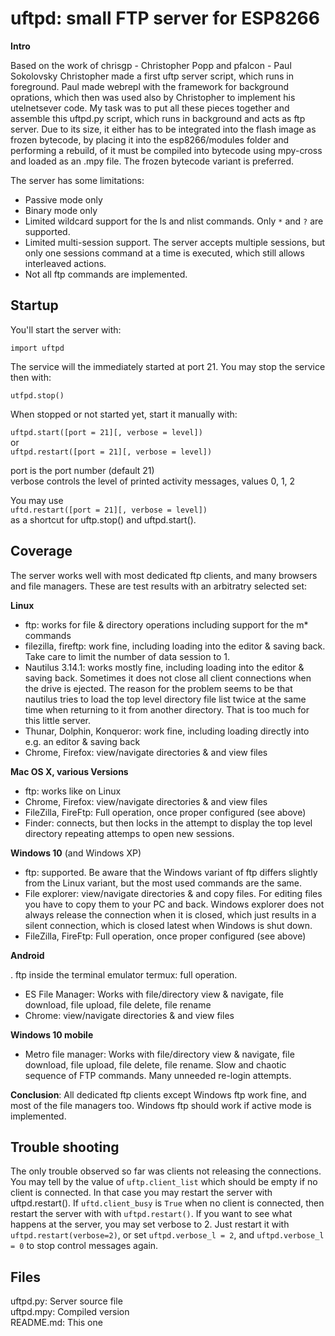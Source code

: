 # uftpd: small FTP server for ESP8266

**Intro**

Based on the work of chrisgp - Christopher Popp and pfalcon - Paul Sokolovsky
Christopher made a first uftp server script, which runs in foreground.
Paul made webrepl with the framework for background oprations, which then was used
also by Christopher to implement his utelnetsever code.
My task was to put all these pieces together and assemble this uftpd.py script,
which runs in background and acts as ftp server.
Due to its size, it either has to be integrated into the flash image as frozen
bytecode, by placing it into the esp8266/modules folder and performing a rebuild,
of it must be compiled into bytecode using mpy-cross and loaded as an .mpy file.
The frozen bytecode variant is preferred.

The server has some limitations:
- Passive mode only
- Binary mode only
- Limited wildcard support for the ls and nlist commands. Only `*` and `?` are
supported.
- Limited multi-session support. The server accepts multiple sessions, but only
one sessions command at a time is executed, which still allows interleaved actions.
- Not all ftp commands are implemented.

## Startup

You'll start the server with:  

`import uftpd`  

The service will the immediately started at port 21. You may stop the service then with:  

`utfpd.stop()`  

When stopped or not started yet, start it manually with:

`uftpd.start([port = 21][, verbose = level])`   
or   
`uftpd.restart([port = 21][, verbose = level])`  

port is the port number (default 21)  
verbose controls the level of printed activity messages, values 0, 1, 2

You may use  
`uftd.restart([port = 21][, verbose = level])`  
as a shortcut for uftp.stop() and uftpd.start().

## Coverage
The server works well with most dedicated ftp clients, and many browsers and file
managers. These are test results with an arbitratry selected set:

**Linux**

- ftp: works for file & directory operations including support for the m* commands
- filezilla, fireftp: work fine, including loading into the editor & saving back.
Take care to limit the number of data session to 1.
- Nautilus 3.14.1: works mostly fine, including loading into the editor & saving back. Sometimes it does not close all client connections when the drive is ejected.
The reason for the problem seems to be that nautilus tries to load the top level
directory file list twice at the same time when returning to it from another directory.
That is too much for this little server.
- Thunar, Dolphin, Konqueror: work fine, including loading directly into e.g. an editor & saving back
- Chrome, Firefox: view/navigate directories & and view files

**Mac OS X, various Versions**

- ftp: works like on Linux
- Chrome, Firefox: view/navigate directories & and view files
- FileZilla, FireFtp: Full operation, once proper configured (see above)
- Finder: connects, but then locks in the attempt to display the
top level directory repeating attemps to open new sessions.

**Windows 10** (and Windows XP)

- ftp: supported. Be aware that the Windows variant of ftp differs slightly
from the Linux variant, but the most used commands are the same.
- File explorer: view/navigate directories & and copy files. For editing files you
have to copy them to your PC and back. Windows explorer does not always release the
connection when it is closed, which just results in a silent connection, which
is closed latest when Windows is shut down.
- FileZilla, FireFtp: Full operation, once proper configured (see above)

**Android**

. ftp inside the terminal emulator termux: full operation.
- ES File Manager: Works with file/directory view & navigate, file download,
file upload, file delete, file rename
- Chrome: view/navigate directories & and view files

**Windows 10 mobile**

- Metro file manager: Works with file/directory view & navigate, file download,
file upload, file delete, file rename. Slow and chaotic sequence of FTP commands.
Many unneeded re-login attempts.

**Conclusion**: All dedicated ftp clients except Windows ftp work fine, and most
of the file managers too. Windows ftp should work if active mode is implemented.

## Trouble shooting
The only trouble observed so far was clients not releasing the connections. You may tell
by the value of `uftp.client_list` which should be empty if no client is connected.
In that case you may restart the server with uftpd.restart(). If `uftd.client_busy`
is `True` when no client is connected, then restart the server with with
`uftpd.restart()`. If you want to see what happens at the server, you may set verbose to 2.
Just restart it with  `uftpd.restart(verbose=2)`,  or set `uftpd.verbose_l = 2`, and
`uftpd.verbose_l = 0` to stop control messages again.

## Files
uftpd.py: Server source file  
uftpd.mpy: Compiled version  
README.md: This one  
